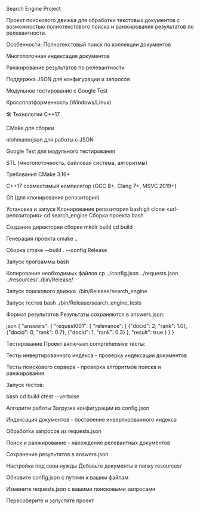 Search Engine Project

Проект поискового движка для обработки текстовых документов с возможностью полнотекстового поиска и ранжирования результатов по релевантности.

Особенности:
Полнотекстовый поиск по коллекции документов

Многопоточная индексация документов

Ранжирование результатов по релевантности

Поддержка JSON для конфигурации и запросов

Модульное тестирование с Google Test

Кроссплатформенность (Windows/Linux)

🛠 Технологии
C++17

CMake для сборки

nlohmann/json для работы с JSON

Google Test для модульного тестирования

STL (многопоточность, файловая система, алгоритмы)

Требования
CMake 3.16+

C++17 совместимый компилятор (GCC 8+, Clang 7+, MSVC 2019+)

Git (для клонирования репозитория)

Установка и запуск
Клонирование репозитория
bash
git clone <url-репозитория>
cd search_engine
Сборка проекта
bash

Создание директории сборки
mkdir build
cd build

Генерация проекта
cmake ..

Сборка
cmake --build . --config Release

Запуск программы
bash

Копирование необходимых файлов
cp ../config.json ../requests.json ../resources/ ./bin/Release/


Запуск поискового движка
./bin/Release/search_engine

Запуск тестов
bash
./bin/Release/search_engine_tests

Формат результатов
Результаты сохраняются в answers.json:

json
{
  "answers": {
    "request001": {
      "relevance": [
        {"docid": 2, "rank": 1.0},
        {"docid": 0, "rank": 0.7},
        {"docid": 1, "rank": 0.3}
      ],
      "result": true
    }
  }
}

Тестирование
Проект включает comprehensive тесты:

Тесты инвертированного индекса - проверка индексации документов

Тесты поискового сервера - проверка алгоритмов поиска и ранжирования

Запуск тестов:

bash
cd build
ctest --verbose

Алгоритм работы
Загрузка конфигурации из config.json

Индексация документов - построение инвертированного индекса

Обработка запросов из requests.json

Поиск и ранжирование - нахождение релевантных документов

Сохранение результатов в answers.json


Настройка под свои нужды
Добавьте документы в папку resources/

Обновите config.json с путями к вашим файлам

Измените requests.json с вашими поисковыми запросами

Пересоберите и запустите проект
